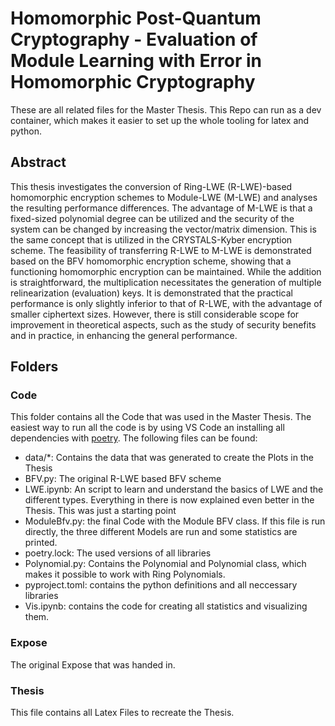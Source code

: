 # Homomorphic Post-Quantum Cryptography - Evaluation of Module Learning with Error in Homomorphic Cryptography

These are all related files for the Master Thesis. This Repo can run as a dev container, which makes it easier to set up the whole tooling for latex and python.

## Abstract

This thesis investigates the conversion of Ring-LWE (R-LWE)-based homomorphic encryption schemes to Module-LWE (M-LWE) and analyses the resulting performance differences. The advantage of M-LWE is that a fixed-sized polynomial degree can be utilized and the security of the system can be changed by increasing the vector/matrix dimension. This is the same concept that is utilized in the CRYSTALS-Kyber encryption scheme. The feasibility of transferring R-LWE to M-LWE is demonstrated based on the BFV homomorphic encryption scheme, showing that a functioning homomorphic encryption can be maintained. While the addition is straightforward, the multiplication necessitates the generation of multiple relinearization (evaluation) keys. It is demonstrated that the practical performance is only slightly inferior to that of R-LWE, with the advantage of smaller ciphertext sizes. However, there is still considerable scope for improvement in theoretical aspects, such as the study of security benefits and in practice, in enhancing the general performance.

## Folders
### Code
This folder contains all the Code that was used in the Master Thesis. The easiest way to run all the code is by using VS Code an installing all dependencies with [poetry](https://python-poetry.org/). The following files can be found:

- data/*: Contains the data that was generated to create the Plots in the Thesis
- BFV.py: The original R-LWE based BFV scheme
- LWE.ipynb: An script to learn and understand the basics of LWE and the different types. Everything in there is now explained even better in the Thesis. This was just a starting point
- ModuleBfv.py: the final Code with the Module BFV class. If this file is run directly, the three different Models are run and some statistics are printed.
- poetry.lock: The used versions of all libraries
- Polynomial.py: Contains the Polynomial and Polynomial class, which makes it possible to work with Ring Polynomials.
- pyproject.toml: contains the python definitions and all neccessary libraries
- Vis.ipynb: contains the code for creating all statistics and visualizing them.

### Expose
The original Expose that was handed in.

### Thesis
This file contains all Latex Files to recreate the Thesis. 